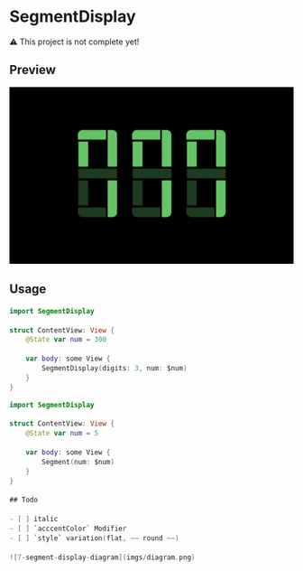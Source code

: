 # SegmentDisplay

⚠️ This project is not complete yet!

## Preview

![sample-image](imgs/sample.png)

## Usage

```Swift
import SegmentDisplay

struct ContentView: View {
    @State var num = 300

    var body: some View {
        SegmentDisplay(digits: 3, num: $num)
    }
}
```

```Swift
import SegmentDisplay

struct ContentView: View {
    @State var num = 5

    var body: some View {
        Segment(num: $num)
    }
}

## Todo 

- [ ] italic 
- [ ] `acccentColor` Modifier
- [ ] `style` variation(flat, ~~ round ~~)

![7-segment-display-diagram](imgs/diagram.png)
